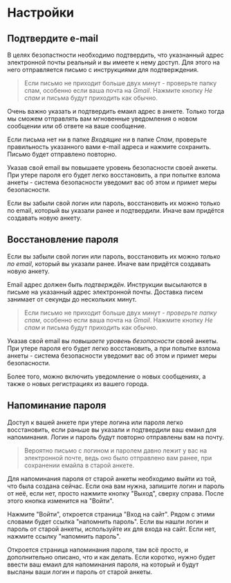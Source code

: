 # Настройки

## Подтвердите e-mail

В целях безопастности необходимо подтвердить, что указнанный адрес электронной почты реальный и вы имеете к нему доступ. Для этого на него отправляется письмо с инструкциями для подтверждения.

> Если письмо не приходит больше двух минут - проверьте папку спам, особенно если ваша почта на _Gmail_. Нажмите кнопку _Не спам_ и письма будут приходить как обычно.

Очень важно указать и подтвердить емаил адрес в анкете. Только тогда мы сможем отправлять вам мгновенные уведомления о новом сообщении или об ответе на ваше сообщение.

Если письма нет ни в папке _Входящие_ ни в папке _Спам_, проверьте правильность указанного вами e-mail адреса и нажмите сохранить. Письмо будет отправлено повторно.

Указав свой email вы повышаете уровень безопасности своей анкеты. При утере пароля его будет легко восстановить, а при попытке взлома анкеты - система безопасности уведомит вас об этом и примет меры безопасности.

Если вы забыли свой логин или пароль, восстановить их можно только по email, который вы указали ранее и подтвердили. Иначе вам придётся создавать новую анкету.

<!-- !> Письма (включая напоминание пароля) для владельцев почты не самых популярных сервисов могут не доходить. Почтовые сервисы предоставленные местными провайдерами услуг или национальные почтовые сервисы могут иметь некорректно настроенные фильтры.  -->

## Восстановление пароля

Если вы забыли свой логин или пароль, восстановить их можно _только по email_, который вы указали ранее. Иначе вам придётся создавать новую анкету.

Email адрес должен быть _подтверждён_. Инструкции высылаются в письме на указанный адрес электронной почты. Доставка писем занимает от секунды до нескольких минут.

> Если письмо не приходит больше двух минут - _проверьте папку спам_, особенно если ваша почта на _Gmail_. Нажмите кнопку _Не спам_ и письма будут приходить как обычно.

Указав свой email вы _повышаете уровень безопасности_ своей анкеты. При утере пароля его будет легко восстановить, а при попытке взлома анкеты - система безопасности уведомит вас об этом и примет меры безопасности. 

Более того, можно включить уведомление о новых сообщениях, а также о новых регистрациях из вашего города. 


## Напоминание пароля

Доступ к вашей анкете при утере логина или пароля легко восстановить, если раньше вы указали и подтвердили ваш емаил для напоминания. Логин и пароль будут повторно отправлены вам на почту. 
    
> Вероятно письмо с логином и паролем давно лежит у вас на электронной почте, ведь оно было отправлено вам ранее, при сохранении емайла в старой анкете.

Для напоминания пароля от старой анкеты необходимо выйти из той, что была создана сейчас. Если она вам нужна, запишите логин и пароль от неё, если нет, просто нажмите кнопку "Выход", сверху справа. После этого кнопка изменится на "Войти".

Нажмите "Войти", откроется страница "Вход на сайт". Рядом с этими словами будет ссылка "напомнить пароль". Если вы нашли логин и пароль от старой анкеты, используйте их для входа на сайт. Если нет, нажмите ссылку "напомнить пароль".
  
Откроется страница напоминания пароля, там всё просто, и дополнительно описано, что и как делать. Если коротко, нужно будет ввести ваш емаил для напоминания пароля, на который и будут высланы ваши логин и пароль от старой анкеты.
